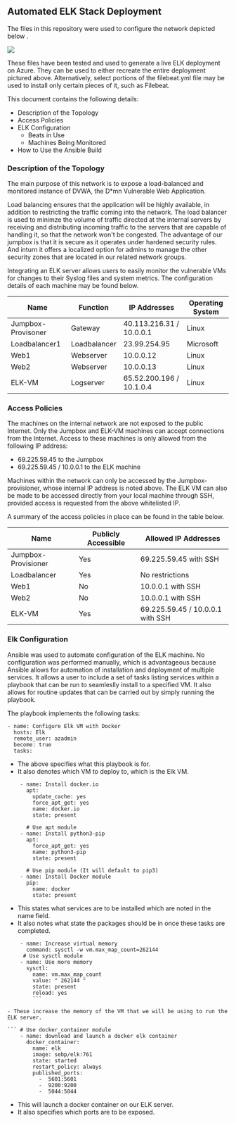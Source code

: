 ## Automated ELK Stack Deployment

The files in this repository were used to configure the network depicted below .

![](https://github.com/nejunaj/Elk-stack-Project/blob/main/Images/VMNet%20RG%20Network%20diagram.png)

These files have been tested and used to generate a live ELK deployment on Azure. They can be used to either recreate the entire deployment pictured above. Alternatively, select portions of the filebeat.yml file may be used to install only certain pieces of it, such as Filebeat.


This document contains the following details:
- Description of the Topology
- Access Policies
- ELK Configuration
  - Beats in Use
  - Machines Being Monitored
- How to Use the Ansible Build

### Description of the Topology

The main purpose of this network is to expose a load-balanced and monitored instance of DVWA, the D*mn Vulnerable Web Application.

Load balancing ensures that the application will be highly available, in addition to restricting the traffic coming into the network.
The load balancer is used to minimze the volume of traffic directed at the internal servers by receiving and distributing incoming traffic to the servers that are capable of handling it, so that the network won't be congested. The advantage of our jumpbox is that it is secure as it operates under hardened security rules. And inturn it offers a localized option for  admins to manage the other security zones that are located in our related network groups.

Integrating an ELK server allows users to easily monitor the vulnerable VMs for changes to their Syslog files and system metrics.
The configuration details of each machine may be found below.

| Name                | Function     | IP Addresses                 | Operating System |
|---------------------|--------------|----------------------------|------------------|
| Jumpbox-Provisoner  | Gateway      | 40.113.216.31 / 10.0.0.1   | Linux            |
| Loadbalancer1       | Loadbalancer | 23.99.254.95               | Microsoft        |
| Web1                | Webserver    | 10.0.0.12                  | Linux            |
| Web2                | Webserver    | 10.0.0.13                  | Linux            |
| ELK-VM              | Logserver    | 65.52.200.196 / 10.1.0.4   | Linux            |

### Access Policies

The machines on the internal network are not exposed to the public Internet. 
Only the Jumpbox and ELK-VM machines can accept connections from the Internet. Access to these machines is only allowed from the following IP address:
- 69.225.59.45 to the Jumpbox 
- 69.225.59.45 / 10.0.0.1  to the ELK machine

Machines within the network can only be accessed by the Jumpbox-provisioner, whose internal IP address is noted above.
The ELK VM can also be made to be accessed directly from your local machine through SSH, provided access is requested from the above whitelisted IP.

A summary of the access policies in place can be found in the table below.

| Name                | Publicly Accessible  | Allowed IP Addresses            |
|---------------------|----------------------|---------------------------------|
| Jumpbox-Provisioner | Yes                  | 69.225.59.45 with SSH           |
| Loadbalancer        | Yes                  | No restrictions                 |
| Web1                | No                   | 10.0.0.1 with SSH               |
| Web2                | No                   | 10.0.0.1 with SSH               |
| ELK-VM              | Yes                  | 69.225.59.45 / 10.0.0.1 with SSH|  

### Elk Configuration

Ansible was used to automate configuration of the ELK machine. No configuration was performed manually, which is advantageous because Ansible allows for automation of installation and deployment of multiple services. It allows a user to include a set of tasks listing services within a playbook that can be run to seamleslly install to a specified VM. It also allows for routine updates that can be carried out by simply running the playbook.

The playbook implements the following tasks:

```- ---
- name: Configure Elk VM with Docker
  hosts: Elk
  remote_user: azadmin
  become: true
  tasks:
  ```
    
- The above specifies what this playbook is for. 
- It also denotes which VM to deploy to, which is the Elk VM. 

```   # Use apt module
    - name: Install docker.io
      apt:
        update_cache: yes
        force_apt_get: yes
        name: docker.io
        state: present

      # Use apt module
    - name: Install python3-pip
      apt:
        force_apt_get: yes
        name: python3-pip
        state: present

      # Use pip module (It will default to pip3)
    - name: Install Docker module
      pip:
        name: docker
        state: present
```    

- This states what services are to be installed which are noted in the name field.
- It also notes what state the packages should be in once these tasks are completed.

```  # Use command module
    - name: Increase virtual memory
      command: sysctl -w vm.max_map_count=262144
     # Use sysctl module
    - name: Use more memory
      sysctl:
        name: vm.max_map_count
        value: " 262144 "
        state: present
        reload: yes
        ```
        
- These increase the memory of the VM that we will be using to run the ELK server.

``` # Use docker_container module
    - name: download and launch a docker elk container
      docker_container:
        name: elk
        image: sebp/elk:761
        state: started
        restart_policy: always
        published_ports:
          -  5601:5601
          -  9200:9200
          -  5044:5044
  ```
  
- This will launch a docker container on our ELK server. 
- It also specifies which ports are to be exposed.
